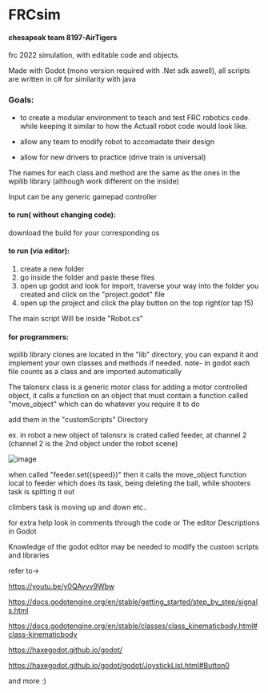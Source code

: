 # FRCsim

#### chesapeak team 8197-AirTigers

frc 2022 simulation, with editable code and objects. 

Made with Godot (mono version required with .Net sdk aswell), all scripts are written in c# for similarity with java

### Goals:

* to create a modular environment to teach and test FRC robotics code. while keeping it similar to how the Actuall robot code would look like.

* allow any team to modify robot to accomadate their design

* allow for new drivers to practice (drive train is universal)

The names for each class and method are the same as the ones in the wpilib library (although work different on the inside)

Input can be any generic gamepad controller

#### to run( without changing code):

download the build for your corresponding os

#### to run (via editor):
1. create a new folder 
2. go inside the folder and paste these files
3. open up godot and look for import, traverse your way into the folder you created and click on the "project.godot" file
4. open up the project and click the play button on the top right(or tap f5)

The main script Will be inside "Robot.cs"

#### for programmers:
wpilib library clones are located in the "lib" directory, you can expand it and implement your own classes and methods if needed.
note- in godot each file counts as a class and are imported automatically

The talonsrx class is a generic motor class for adding a motor controlled object, it calls a function on an object that must contain
a function called "move_object" which can do whatever you require it to do

add them in the "customScripts" Directory

ex. in robot a new object of talonsrx is crated called feeder, at channel 2 (channel 2 is the 2nd object under the robot scene)

![image](https://user-images.githubusercontent.com/84095175/177078370-5212f2ec-3ccc-44e3-8bdd-2b90aee7601e.png)

when called "feeder.set({speed})" then it calls the move_object function local to feeder which does its task, being deleting the ball, while shooters task is spitting it out

climbers task is moving up and down etc..

for extra help look in comments through the code or The editor Descriptions in Godot

Knowledge of the godot editor may be needed to modify the custom scripts and libraries

refer to->

https://youtu.be/y0QAvyv9Wbw

https://docs.godotengine.org/en/stable/getting_started/step_by_step/signals.html

https://docs.godotengine.org/en/stable/classes/class_kinematicbody.html#class-kinematicbody

https://haxegodot.github.io/godot/

https://haxegodot.github.io/godot/godot/JoystickList.html#Button0

and more :)
